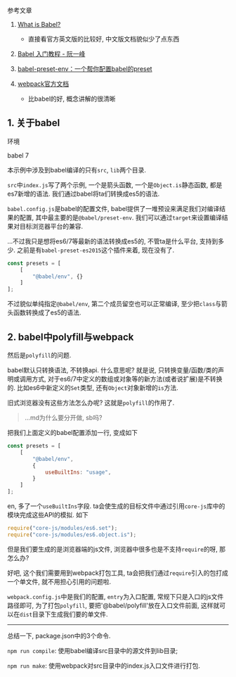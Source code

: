 参考文章

1. [What is Babel?](https://babeljs.io/docs/en/)
    - 直接看官方英文版的比较好, 中文版文档貌似少了点东西

2. [Babel 入门教程 - 阮一峰](http://www.ruanyifeng.com/blog/2016/01/babel.html)

3. [babel-preset-env：一个帮你配置babel的preset](http://www.fly63.com/article/detial/609)

4. [webpack官方文档](https://www.webpackjs.com/concepts/)
    - 比babel的好, 概念讲解的很清晰

## 1. 关于babel

环境

babel 7

本示例中涉及到babel编译的只有`src`, `lib`两个目录. 

`src`中`index.js`写了两个示例, 一个是箭头函数, 一个是`Object.is`静态函数, 都是es7新增的语法. 我们通过babel将ta们转换成es5的语法.

`babel.config.js`是babel的配置文件, babel提供了一堆预设来满足我们对编译结果的配置, 其中最主要的是`@babel/preset-env`. 我们可以通过`target`来设置编译结果对目标浏览器平台的兼容.

...不过我只是想将es6/7等最新的语法转换成es5的, 不管ta是什么平台, 支持到多少. 之前是有`babel-preset-es2015`这个插件来着, 现在没有了. 

```js
const presets = [
    [
        "@babel/env", {}
    ]
];
```

不过貌似单纯指定`@babel/env`, 第二个成员留空也可以正常编译, 至少把`class`与箭头函数转换成了es5的语法.

## 2. babel中polyfill与webpack

然后是`polyfill`的问题.

babel默认只转换语法, 不转换api. 什么意思呢? 就是说, 只转换变量/函数/类的声明或调用方式, 对于es6/7中定义的数组或对象等的新方法(或者说扩展)是不转换的. 比如es6中新定义的`Set`类型, 还有`Object`对象新增的`is`方法.

旧式浏览器没有这些方法怎么办呢? 这就是`polyfill`的作用了. 

> ...md为什么要分开做, sb吗?

把我们上面定义的babel配置添加一行, 变成如下

```js
const presets = [
    [
        "@babel/env", 
        {
            useBuiltIns: "usage",
        }
    ]
];
```

en, 多了一个`useBuiltIns`字段. ta会使生成的目标文件中通过引用`core-js`库中的模块完成这些API的模拟. 如下

```js
require("core-js/modules/es6.set");
require("core-js/modules/es6.object.is");
```

但是我们要生成的是浏览器端的js文件, 浏览器中很多也是不支持`require`的呀, 那怎么办?

好吧, 这个我们需要用到webpack打包工具, ta会把我们通过`require`引入的包打成一个单文件, 就不用担心引用的问题啦.

`webpack.config.js`中是我们的配置, `entry`为入口配置, 常规下只是入口的js文件路径即可, 为了打包`polyfill`, 要把'@babel/polyfill'放在入口文件前面, 这样就可以在`dist`目录下生成我们要的单文件.

------

总结一下, package.json中的3个命令.

`npm run compile`: 使用babel编译src目录中的源文件到lib目录;

`npm run make`: 使用webpack对src目录中的index.js入口文件进行打包.